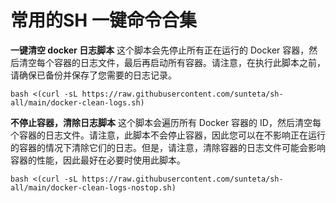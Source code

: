 # 常用的SH 一键命令合集

**一键清空 docker 日志脚本**
这个脚本会先停止所有正在运行的 Docker 容器，然后清空每个容器的日志文件，最后再启动所有容器。请注意，在执行此脚本之前，请确保已备份并保存了您需要的日志记录。
```
bash <(curl -sL https://raw.githubusercontent.com/sunteta/sh-all/main/docker-clean-logs.sh)
```



**不停止容器，清除日志脚本**
这个脚本会遍历所有 Docker 容器的 ID，然后清空每个容器的日志文件。请注意，此脚本不会停止容器，因此您可以在不影响正在运行的容器的情况下清除它们的日志。但是，请注意，清除容器的日志文件可能会影响容器的性能，因此最好在必要时使用此脚本。
```
bash <(curl -sL https://raw.githubusercontent.com/sunteta/sh-all/main/docker-clean-logs-nostop.sh)
```
